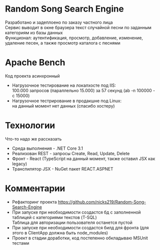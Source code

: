 # Random Song Search Engine 
Разработано и задеплоено по заказу частного лица   
Сервис выводит в окне браузера текст случайной песни по заданным категориям из базы данных  
Функционал: аутентификация, просмотр, добавление, изменение, удаление песен, а также просмотр каталога с песнями    
# Apache Bench
Код проекта асинхронный     
* Нагрузочное тестирование на локалхосте под IIS:     
100.000 запросов (параллельно 15.000) за 57 секунд (ab -n 100000 -c 15000)     
* Нагрузочное тестрирование в продакшне под Linux:    
на данный момент нет данных (спасибо хостеру)   
# Технологии
Что-то надо же рассказать
* Среда выполнения - .NET Core 3.1   
* Реализован REST - запросы Create, Read, Update, Delete    
* Фронт - React (TypeScript на данный момент, также оставил JSX как legacy)     
* Транспилятор JSX - NuGet пакет REACT.ASPNET    
# Комментарии   
* Рефакторинг проекта https://github.com/nicks219/Random-Song-Search-Engine        
* При запуске при необходимости создастся бд с заполненной таблицей с категориями текстов (T-SQL)  
Таблица для авторизации пользователя останется пустой    
* При запуске при необходимости создастся билд для фронта (для этого в ClientApp должна быть node_modules)    
* Проект в стадии доработки, код постепенно обкладываю MSUnit тестами   

